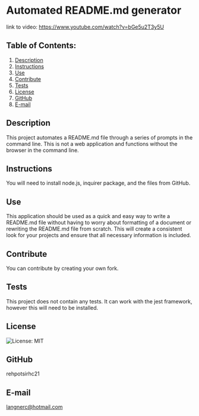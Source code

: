 # Automated README.md generator
link to video: https://www.youtube.com/watch?v=bGe5u2T3y5U
  ## Table of Contents:
  1. [Description](#description) 
  2. [Instructions](#instructions)
  3. [Use](#use)  
  4. [Contribute](#contribute)
  5. [Tests](#tests)
  6. [License](#license)
  7. [GitHub](#github)
  8. [E-mail](#e-mail)
## Description
This project automates a README.md file through a series of prompts in the command line. This is not a web application and functions without the browser in the command line. 
## Instructions
You will need to install node.js, inquirer package, and the files from GitHub.
## Use
This application should be used as a quick and easy way to write a README.md file without having to worry about formatting of a document or rewriting the README.md file from scratch. This will create a consistent look for your projects and ensure that all necessary information is included.
## Contribute
You can contribute by creating your own fork.
## Tests
This project does not contain any tests. It can work with the jest framework, however this will need to be installed.
## License
![License: MIT](https://img.shields.io/badge/License-MIT-yellow.svg)
## GitHub
rehpotsirhc21
## E-mail
langnerc@hotmail.com